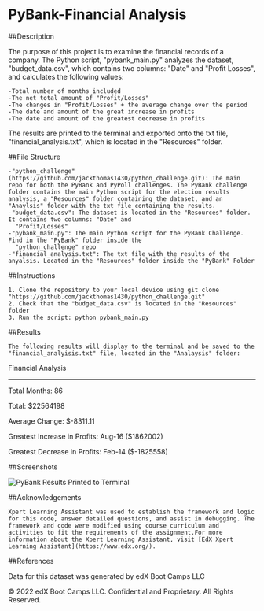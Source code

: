 # PyBank-Financial Analysis

##Description 

The purpose of this project is to examine the financial records of a company. The Python script, "pybank_main.py" analyzes the dataset, "budget_data.csv", which contains two columns: "Date" and "Profit Losses", and calculates the following values:
    
    -Total number of months included
    -The net total amount of "Profit/Losses"
    -The changes in "Profit/Losses" + the average change over the period 
    -The date and amount of the great increase in profits
    -The date and amount of the greatest decrease in profits

The results are printed to the terminal and exported onto the txt file, "financial_analysis.txt", which is located in the "Resources" folder. 

##File Structure
    
    -"python_challenge"(https://github.com/jackthomas1430/python_challenge.git): The main repo for both the PyBank and PyPoll challenges. The PyBank challenge folder contains the main Python script for the election results analysis, a "Resources" folder containing the dataset, and an "Anaylsis" folder with the txt file containing the results. 
    -"budget_data.csv": The dataset is located in the "Resources" folder. It contains two columns: "Date" and         
      "Profit/Losses"
    -"pybank_main.py": The main Python script for the PyBank Challenge. Find in the "PyBank" folder inside the     
      "python_challenge" repo
    -"financial_analysis.txt": The txt file with the results of the anyalsis. Located in the "Resources" folder inside the "PyBank" Folder 
    
##Instructions
   
    1. Clone the repository to your local device using git clone "https://github.com/jackthomas1430/python_challenge.git"
    2. Check that the "budget_data.csv" is located in the "Resources" folder
    3. Run the script: python pybank_main.py 

##Results
    
    The following results will display to the terminal and be saved to the "financial_analyisis.txt" file, located in the "Analaysis" folder: 
    
Financial Analysis

----------------------------

Total Months: 86

Total: $22564198

Average Change: $-8311.11

Greatest Increase in Profits: Aug-16 ($1862002)

Greatest Decrease in Profits: Feb-14 ($-1825558)

##Screenshots

![PyBank Results Printed to Terminal](python_challenge/PyBank/Resources/pybank_terminal_results.png)

##Acknowledgements
    
    Xpert Learning Assistant was used to establish the framework and logic for this code, answer detailed questions, and assist in debugging. The framework and code were modified using course curriculum and activities to fit the requirements of the assignment.For more information about the Xpert Learning Assistant, visit [EdX Xpert Learning Assistant](https://www.edx.org/). 

##References

Data for this dataset was generated by edX Boot Camps LLC

© 2022 edX Boot Camps LLC. Confidential and Proprietary. All Rights Reserved.
